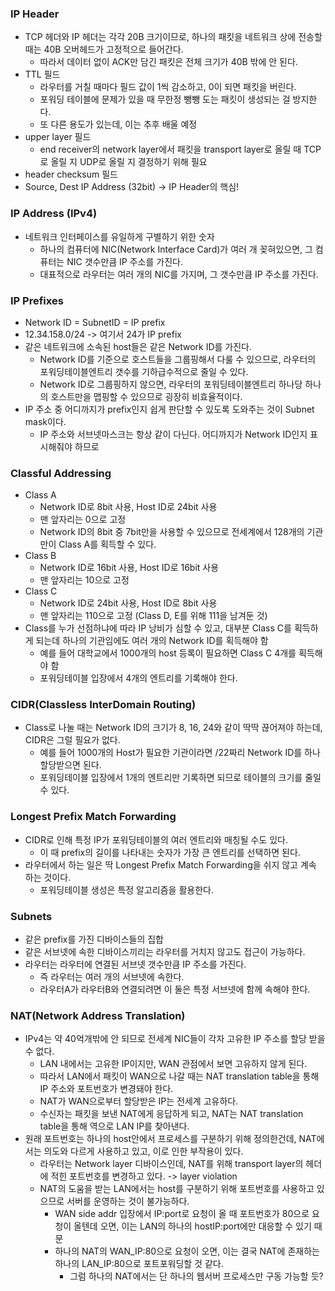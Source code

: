 ### IP Header
- TCP 헤더와 IP 헤더는 각각 20B 크기이므로, 하나의 패킷을 네트워크 상에 전송할 때는 40B 오버헤드가 고정적으로 들어간다.
  - 따라서 데이터 없이 ACK만 담긴 패킷은 전체 크기가 40B 밖에 안 된다.
- TTL 필드
  - 라우터를 거칠 때마다 필드 값이 1씩 감소하고, 0이 되면 패킷을 버린다.
  - 포워딩 테이블에 문제가 있을 때 무한정 뺑뺑 도는 패킷이 생성되는 걸 방지한다.
  - 또 다른 용도가 있는데, 이는 추후 배울 예정
- upper layer 필드
  - end receiver의 network layer에서 패킷을 transport layer로 올릴 때 TCP로 올릴 지 UDP로 올릴 지 결정하기 위해 필요
- header checksum 필드
- Source, Dest IP Address (32bit) -> IP Header의 핵심!

### IP Address (IPv4)
- 네트워크 인터페이스를 유일하게 구별하기 위한 숫자
  - 하나의 컴퓨터에 NIC(Network Interface Card)가 여러 개 꽂혀있으면, 그 컴퓨터는 NIC 갯수만큼 IP 주소를 가진다.
  - 대표적으로 라우터는 여러 개의 NIC를 가지며, 그 갯수만큼 IP 주소를 가진다.

### IP Prefixes
- Network ID = SubnetID = IP prefix
- 12.34.158.0/24 -> 여기서 24가 IP prefix
- 같은 네트워크에 소속된 host들은 같은 Network ID를 가진다.
  - Network ID를 기준으로 호스트들을 그룹핑해서 다룰 수 있으므로, 라우터의 포워딩테이블엔트리 갯수를 기하급수적으로 줄일 수 있다.
  - Network ID로 그룹핑하지 않으면, 라우터의 포워딩테이블엔트리 하나당 하나의 호스트만을 맵핑할 수 있으므로 굉장히 비효율적이다.
- IP 주소 중 어디까지가 prefix인지 쉽게 판단할 수 있도록 도와주는 것이 Subnet mask이다.
  - IP 주소와 서브넷마스크는 항상 같이 다닌다. 어디까지가 Network ID인지 표시해줘야 하므로

### Classful Addressing
- Class A
  - Network ID로 8bit 사용, Host ID로 24bit 사용
  - 맨 앞자리는 0으로 고정
  - Network ID의 8bit 중 7bit만을 사용할 수 있으므로 전세계에서 128개의 기관만이 Class A를 획득할 수 있다.
- Class B
  - Network ID로 16bit 사용, Host ID로 16bit 사용
  - 맨 앞자리는 10으로 고정
- Class C
  - Network ID로 24bit 사용, Host ID로 8bit 사용
  - 맨 앞자리는 110으로 고정 (Class D, E를 위해 111을 남겨둔 것)
- Class를 누가 선점하냐에 따라 IP 낭비가 심할 수 있고, 대부분 Class C를 획득하게 되는데 하나의 기관임에도 여러 개의 Network ID를 획득해야 함
  - 예를 들어 대학교에서 1000개의 host 등록이 필요하면 Class C 4개를 획득해야 함
  - 포워딩테이블 입장에서 4개의 엔트리를 기록해야 한다.

### CIDR(Classless InterDomain Routing)
- Class로 나눌 때는 Network ID의 크기가 8, 16, 24와 같이 딱딱 끊어져야 하는데, CIDR은 그럴 필요가 없다.
  - 예를 들어 1000개의 Host가 필요한 기관이라면 /22짜리 Network ID를 하나 할당받으면 된다.
  - 포워딩테이블 입장에서 1개의 엔트리만 기록하면 되므로 테이블의 크기를 줄일 수 있다.

### Longest Prefix Match Forwarding
- CIDR로 인해 특정 IP가 포워딩테이블의 여러 엔트리와 매칭될 수도 있다.
  - 이 때 prefix의 길이를 나타내는 숫자가 가장 큰 엔트리를 선택하면 된다.
- 라우터에서 하는 일은 딱 Longest Prefix Match Forwarding을 쉬지 않고 계속 하는 것이다.
  - 포워딩테이블 생성은 특정 알고리즘을 활용한다.

### Subnets
- 같은 prefix를 가진 디바이스들의 집합
- 같은 서브넷에 속한 디바이스끼리는 라우터를 거치지 않고도 접근이 가능하다.
- 라우터는 라우터에 연결된 서브넷 갯수만큼 IP 주소를 가진다.
  - 즉 라우터는 여러 개의 서브넷에 속한다.
  - 라우터A가 라우터B와 연결되려면 이 둘은 특정 서브넷에 함께 속해야 한다.

### NAT(Network Address Translation)
- IPv4는 약 40억개밖에 안 되므로 전세계 NIC들이 각자 고유한 IP 주소를 할당 받을 수 없다.
  - LAN 내에서는 고유한 IP이지만, WAN 관점에서 보면 고유하지 않게 된다.
  - 따라서 LAN에서 패킷이 WAN으로 나갈 때는 NAT translation table을 통해 IP 주소와 포트번호가 변경돼야 한다.
  - NAT가 WAN으로부터 할당받은 IP는 전세계 고유하다.
  - 수신자는 패킷을 보낸 NAT에게 응답하게 되고, NAT는 NAT translation table을 통해 역으로 LAN IP를 찾아낸다.
- 원래 포트번호는 하나의 host안에서 프로세스를 구분하기 위해 정의한건데, NAT에서는 의도와 다르게 사용하고 있고, 이로 인한 부작용이 있다.
  - 라우터는 Network layer 디바이스인데, NAT를 위해 transport layer의 헤더에 적힌 포트번호를 변경하고 있다. -> layer violation
  - NAT의 도움을 받는 LAN에서는 host를 구분하기 위해 포트번호를 사용하고 있으므로 서버를 운영하는 것이 불가능하다.
    - WAN side addr 입장에서 IP:port로 요청이 올 때 포트번호가 80으로 요청이 올텐데 오면, 이는 LAN의 하나의 hostIP:port에만 대응할 수 있기 때문
    - 하나의 NAT의 WAN_IP:80으로 요청이 오면, 이는 결국 NAT에 존재하는 하나의 LAN_IP:80으로 포트포워딩할 것 같다.
      - 그럼 하나의 NAT에서는 단 하나의 웹서버 프로세스만 구동 가능할 듯?
